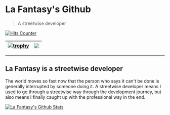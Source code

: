 # La Fantasy's Github

> A streetwise developer

[![Hits Counter](https://hits.seeyoufarm.com/api/count/incr/badge.svg?url=https%3A%2F%2Fgithub.com%2FLaFantasy&count_bg=%2379C83D&title_bg=%23555555&icon=&icon_color=%23E7E7E7&title=hits&edge_flat=true)](https://hits.seeyoufarm.com)

| <a href="https://github.com/LaFantasy" title="trophy"><img align="center" src="https://github-profile-trophy.vercel.app/?username=LaFantasy&column=3&theme=alduin" alt="trophy" /></a> | <a href="https://github.com/LaFantasy"><img align="center" src="https://github-readme-stats.vercel.app/api/top-langs/?username=LaFantasy&layout=compact&theme=nord&hide_border=true" /></a> |
| ------------- | ------------- |

---

## La Fantasy is a streetwise developer

The world moves so fast now that the person   who says it can't be done is generally interrupted by someone doing it. A streetwise developer means I used to go through a streetwise way through the development journey, but also means I finally caught up with the professional way in the end.

[![La Fantasy's Github Stats](https://github-readme-stats.vercel.app/api?username=LaFantasy&count_private=true&theme=nord&show_icons=true)](https://github.com/LaFantasy)
